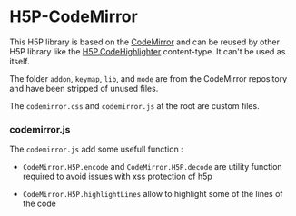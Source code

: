 # H5P-CodeMirror

This H5P library is based on the [CodeMirror](https://github.com/codemirror/CodeMirror) and can be reused by other H5P library like the [H5P.CodeHighlighter](https://github.com/DegrangeM/H5P.CodeHighlighter) content-type. It can't be used as itself.

The folder `addon`, `keymap`, `lib`, and `mode` are from the CodeMirror repository and have been stripped of unused files.

The `codemirror.css` and `codemirror.js` at the root are custom files.

### codemirror.js

The `codemirror.js` add some usefull function :

- `CodeMirror.H5P.encode` and `CodeMirror.H5P.decode` are utility function required to avoid issues with xss protection of h5p

- `CodeMirror.H5P.highlightLines` allow to highlight some of the lines of the code
